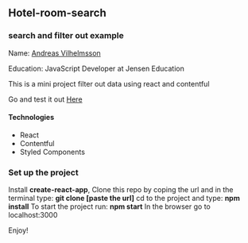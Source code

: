 ## Hotel-room-search

### search and filter out example
Name: [Andreas Vilhelmsson](linkedin.com/in/andreas-vilhelmssson)

Education: JavaScript Developer at Jensen Education

This is a mini project filter out data using react and contentful

Go and test it out [Here](http://mushy-believe.surge.sh)

#### Technologies
* React
* Contentful
* Styled Components

### Set up the project
Install **create-react-app**, 
Clone this repo by coping the url and in the terminal type: **git clone [paste the url]**
cd to the project and type: **npm install**
To start the project run: **npm start**
In the browser go to localhost:3000

Enjoy!
